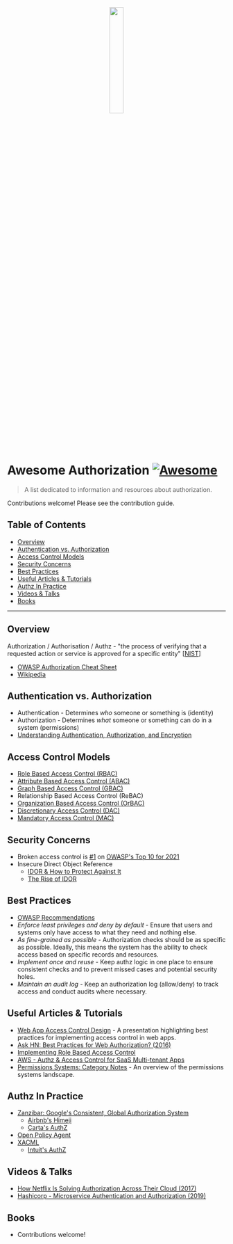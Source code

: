 <div align="center" alt="Warrant">
    <a href="https://warrant.dev/">
        <img src="https://warrant.dev/images/warrant_logo_white.png" style="width: 25%; height: 25%" />
    </a>
    </br></br></br>
</div>

# Awesome Authorization [![Awesome](https://awesome.re/badge-flat2.svg)](https://awesome.re)

> A list dedicated to information and resources about authorization.

Contributions welcome! Please see the contribution guide.

## Table of Contents
- [Overview](#overview)
- [Authentication vs. Authorization](#authentication-vs-authorization)
- [Access Control Models](#access-control-models)
- [Security Concerns](#security-concerns)
- [Best Practices](#best-practices)
- [Useful Articles & Tutorials](#useful-articles--tutorials)
- [Authz In Practice](#authz-in-practice)
- [Videos & Talks](#videos--talks)
- [Books](#books)

---

## Overview
Authorization / Authorisation / Authz - "the process of verifying that a requested action or service is approved for a specific entity" [[NIST](https://csrc.nist.gov/glossary/term/authorization)]
- [OWASP Authorization Cheat Sheet](https://cheatsheetseries.owasp.org/cheatsheets/Authorization_Cheat_Sheet.html)
- [Wikipedia](https://en.wikipedia.org/wiki/Authorization)

## Authentication vs. Authorization
- Authentication - Determines *who* someone or something is (identity)
- Authorization - Determines *what* someone or something can do in a system (permissions)
- [Understanding Authentication, Authorization, and Encryption](https://www.bu.edu/tech/about/security-resources/bestpractice/auth/)

## Access Control Models
- [Role Based Access Control (RBAC)](https://en.wikipedia.org/wiki/Role-based_access_control)
- [Attribute Based Access Control (ABAC)](https://en.wikipedia.org/wiki/Attribute-based_access_control)
- [Graph Based Access Control (GBAC)](https://en.wikipedia.org/wiki/Graph-based_access_control)
- Relationship Based Access Control (ReBAC)
- [Organization Based Access Control (OrBAC)](https://en.wikipedia.org/wiki/Organisation-based_access_control)
- [Discretionary Access Control (DAC)](https://en.wikipedia.org/wiki/Discretionary_access_control)
- [Mandatory Access Control (MAC)](https://en.wikipedia.org/wiki/Mandatory_access_control)

## Security Concerns
- Broken access control is [#1](https://owasp.org/Top10/A01_2021-Broken_Access_Control/) on [OWASP's Top 10 for 2021](https://owasp.org/Top10/)
- Insecure Direct Object Reference
  - [IDOR & How to Protect Against It](https://blog.warrant.dev/insecure-direct-object-reference)
  - [The Rise of IDOR](https://www.hackerone.com/resources/hackerone/the-rise-of-idor)

## Best Practices
- [OWASP Recommendations](https://cheatsheetseries.owasp.org/cheatsheets/Authorization_Cheat_Sheet.html#recommendations)
- *Enforce least privileges and deny by default* - Ensure that users and systems only have access to what they need and nothing else.
- *As fine-grained as possible* - Authorization checks should be as specific as possible. Ideally, this means the system has the ability to check access based on specific records and resources.
- *Implement once and reuse* - Keep authz logic in one place to ensure consistent checks and to prevent missed cases and potential security holes.
- *Maintain an audit log* - Keep an authorization log (allow/deny) to track access and conduct audits where necessary.

## Useful Articles & Tutorials
- [Web App Access Control Design](https://owasp.org/www-pdf-archive/ASDC12-Access_Control_Designs_and_Pitfalls.pdf) - A presentation highlighting best practices for implementing access control in web apps.
- [Ask HN: Best Practices for Web Authorization? (2016)](https://news.ycombinator.com/item?id=11151790)
- [Implementing Role Based Access Control](https://blog.warrant.dev/implementing-role-based-access-control)
- [AWS - Authz & Access Control for SaaS Multi-tenant Apps](https://docs.aws.amazon.com/prescriptive-guidance/latest/saas-multitenant-api-access-authorization/welcome.html)
- [Permissions Systems: Category Notes](https://kojo.blog/permissions-sytems/) - An overview of the permissions systems landscape.

## Authz In Practice
- [Zanzibar: Google's Consistent, Global Authorization System](https://research.google/pubs/pub48190/)
  - [Airbnb's Himeji](https://medium.com/airbnb-engineering/himeji-a-scalable-centralized-system-for-authorization-at-airbnb-341664924574)
  - [Carta's AuthZ](https://medium.com/building-carta/authz-cartas-highly-scalable-permissions-system-782a7f2c840f)
- [Open Policy Agent](https://www.openpolicyagent.org/)
- [XACML](https://en.wikipedia.org/wiki/XACML)
  - [Intuit's AuthZ](https://medium.com/intuit-engineering/authz-intuits-unified-dynamic-authorization-system-bea554d18f91)

## Videos & Talks
- [How Netflix Is Solving Authorization Across Their Cloud (2017)](https://www.youtube.com/watch?v=R6tUNpRpdnY)
- [Hashicorp - Microservice Authentication and Authorization (2019)](https://www.youtube.com/watch?v=ZjPF8yZ83Wo)

## Books
- Contributions welcome!
